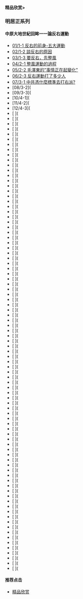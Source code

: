 #### 精品欣赏>

### 明居正系列
#### 中原大地世紀回眸一一論反右運動

- [01/1-1 反右的前身-五大運動](https://youtu.be/xNkS9JgWReI)
- [02/1-2 談反右的原因](https://youtu.be/RsjlkU2-QME)
- [03/1-3 要反右，先整風](https://youtu.be/xpBaFY5y5U8)
- [04/2-1 整風運動的過程](https://youtu.be/yqW_NrY0ELc)
- [05/2-2 毛澤東的"事情正在起變化"](https://youtu.be/FeAKiIWJWIk)
- [06/2-3 反右運動打了多少人](https://youtu.be/h1tV9EZp11w)
- [07/3-1  中共憑什麼標準去打右派?](https://youtu.be/WYG4eQQBKc0)
- [08/3-2](
- [09/3-3](
- [10/4-1](
- [11/4-2](
- [12/4-3](
- [   ](
- [   ](
- [   ](
- [   ](
- [   ](
- [   ](
- [   ](
- [   ](
- [   ](
- [   ](
- [   ](
- [   ](
- [   ](
- [   ](
- [   ](
- [   ](
- [   ](
- [   ](
- [   ](
- [   ](
- [   ](
- [   ](
- [   ](
- [   ](
- [   ](
- [   ](
- [   ](
- [   ](
- [   ](
- [   ](
- [   ](
- [   ](
- [   ](
- [   ](
- [   ](
- [   ](
- [   ](
- [   ](
- [   ](
- [   ](
- [   ](
- [   ](
- [   ](
- [   ](
- [   ](
- [   ](
- [   ](
- [   ](
- [   ](
- [   ](
- [   ](
- [   ](
- [   ](
- [   ](
- [   ](
- [   ](
- [   ](
- [   ](
- [   ](
- [   ](
- [   ](
- [   ](
- [   ](
- [   ](
- [   ](
- [   ](
- [   ](
- [   ](
- [   ](
- [   ](
- [   ](
- [   ](
- [   ](
- [   ](
- [   ](
- [   ](
- [   ](
- [   ](
- [   ](
- [   ](
- [   ](
- [   ](
- [   ](
- [   ](
- [   ](
- [   ](
- [   ](
- [   ](
- [   ](
 




#### 推荐点击
- [精品欣赏](https://summer200.github.io/content/main)


